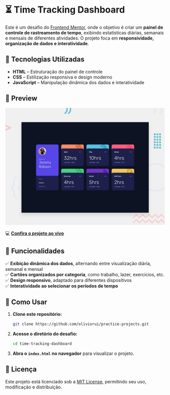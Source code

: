 # ⏳ Time Tracking Dashboard  

Este é um desafio do [Frontend Mentor](https://www.frontendmentor.io/), onde o objetivo é criar um **painel de controle de rastreamento de tempo**, exibindo estatísticas diárias, semanais e mensais de diferentes atividades. O projeto foca em **responsividade, organização de dados e interatividade**.  

## 🚀 Tecnologias Utilizadas  

- **HTML** – Estruturação do painel de controle  
- **CSS** – Estilização responsiva e design moderno  
- **JavaScript** – Manipulação dinâmica dos dados e interatividade  

## 📸 Preview  

![Time Tracking Dashboard Preview](./design/desktop-preview.jpg)  

💻 **[Confira o projeto ao vivo](https://oliviorui.github.io/practice-projects/html-css-js/time-tracking-dashboard/index.html)**

## 📌 Funcionalidades  

✅ **Exibição dinâmica dos dados**, alternando entre visualização diária, semanal e mensal  
✅ **Cartões organizados por categoria**, como trabalho, lazer, exercícios, etc.  
✅ **Design responsivo**, adaptado para diferentes dispositivos  
✅ **Interatividade ao selecionar os períodos de tempo**  

## 📂 Como Usar  

1. **Clone este repositório:**  
   ```bash
   git clone https://github.com/oliviorui/practice-projects.git
   ```  
2. **Acesse o diretório do desafio:**  
   ```bash
   cd time-tracking-dashboard
   ```  
3. **Abra o `index.html` no navegador** para visualizar o projeto.  

## 📜 Licença  

Este projeto está licenciado sob a [MIT License](LICENSE), permitindo seu uso, modificação e distribuição.  
